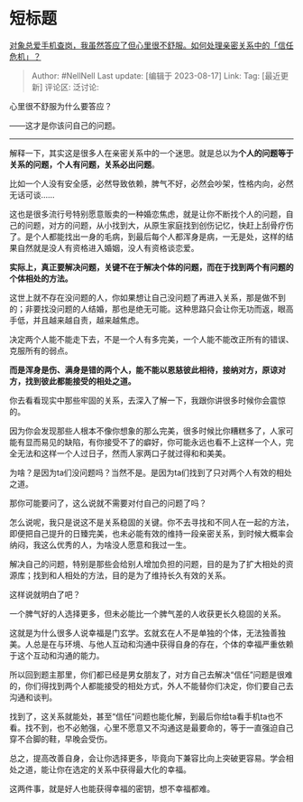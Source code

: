 # 短标题
[对象总爱手机查岗，我虽然答应了但心里很不舒服。如何处理亲密关系中的「信任危机」？](https://www.zhihu.com/question/614078473/answer/3168702015)

> Author: #NellNell
> Last update: [编辑于 2023-08-17]
> Link:
> Tag: [最近更新]
> 评论区:
> 泛讨论:

心里很不舒服为什么要答应？

——这才是你该问自己的问题。

--------------------

解释一下，其实这是很多人在亲密关系中的一个迷思。就是总以为**个人的问题等于关系的问题，个人有问题，关系必出问题**。

比如一个人没有安全感，必然导致依赖，脾气不好，必然会吵架，性格内向，必然无话可谈……

这也是很多流行号特别愿意贩卖的一种婚恋焦虑，就是让你不断找个人的问题，自己的问题，对方的问题，从小找到大，从原生家庭找到创伤记忆，快赶上刮骨疗伤了。是个人都能找出一身的毛病，到最后每个人都浑身是病，一无是处，这样的结果自然就是没人有资格进入婚姻，没人有资格谈恋爱。

**实际上，真正要解决问题，关键不在于解决个体的问题，而在于找到两个有问题的个体相处的方法。**

这世上就不存在没问题的人，你如果想让自己没问题了再进入关系，那是做不到的；非要找没问题的人结婚，那也是绝无可能。这种思路只会让你无功而返，眼高手低，并且越来越自责，越来越焦虑。

决定两个人能不能走下去，不是一个人有多完美，一个人能不能改正所有的错误、克服所有的弱点。

**而是浑身是伤、满身是错的两个人，能不能以恩慈彼此相待，接纳对方，原谅对方，找到彼此都能接受的相处之道。**

你去看看现实中那些牢固的关系，去深入了解一下，我跟你讲很多时候你会震惊的。

因为你会发现那些人根本不像你想象的那么完美，很多时候比你糟糕多了，人家可能有显而易见的缺陷，有你接受不了的癖好，你可能永远也看不上这样一个人，完全无法和这样一个人过日子，然而人家两口子就过得和和美美。

为啥？是因为ta们没问题吗？当然不是。是因为ta们找到了只对两个人有效的相处之道。

那你可能要问了，这么说就不需要对付自己的问题了吗？

怎么说呢，我只是说这不是关系稳固的关键。你不去寻找和不同人在一起的方法，即便把自己提升的日臻完美，也未必能有效的维持一段亲密关系，到时候大概率会纳闷，我这么优秀的人，为啥没人愿意和我过一生。

解决自己的问题，特别是那些会给别人增加负担的问题，目的是为了扩大相处的资源库；找到和人相处的方法，目的是为了维持长久有效的关系。

这样说就明白了吧？

一个脾气好的人选择更多，但未必能比一个脾气差的人收获更长久稳固的关系。

这就是为什么很多人说幸福是门玄学。玄就玄在人不是单独的个体，无法独善独美。人总是在与环境、与他人互动和沟通中获得自身的存在，个体的幸福严重依赖于这个互动和沟通的能力。

所以回到题主那里，你们都已经是男女朋友了，对方自己去解决“信任”问题是很难的，你们得找到两个人都能接受的相处方式，外人不能替你们决定，你们要自己去沟通和谈判。

找到了，这关系就能处，甚至“信任”问题也能化解，到最后你给ta看手机ta也不看。找不到，也不必勉强，心里不愿意又不沟通这是最要命的，等于一直强迫自己穿不合脚的鞋，早晚会受伤。

总之，提高改善自身，会让你选择更多，毕竟向下兼容比向上突破更容易。学会相处之道，能让你在选定的关系中获得最大化的幸福。

这两件事，就是好人也能获得幸福的密钥，想不幸福都难。